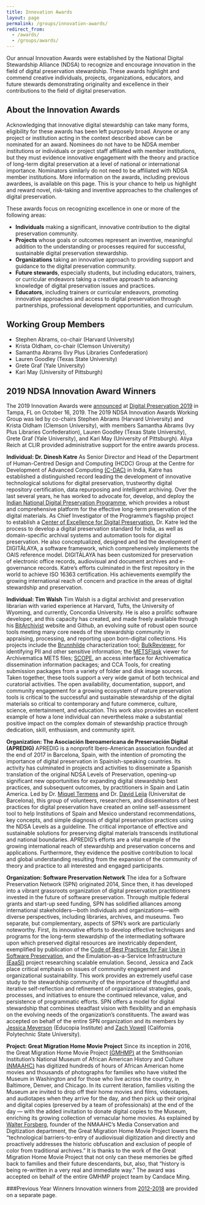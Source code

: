 ```yaml
---
title: Innovation Awards
layout: page
permalink: /groups/innovation-awards/
redirect_from: 
  - /awards/
  - /groups/awards/
---
```


Our annual Innovation Awards were established by the National Digital Stewardship Alliance (NDSA) to recognize and encourage innovation in the field of digital preservation stewardship. These awards highlight and commend creative individuals, projects, organizations, educators, and future stewards demonstrating originality and excellence in their contributions to the field of digital preservation.

## About the Innovation Awards

Acknowledging that innovative digital stewardship can take many forms, eligibility for these awards has been left purposely broad. Anyone or any project or institution acting in the context described above can be nominated for an award. Nominees do not have to be NDSA member institutions or individuals or project staff affiliated with member institutions, but they must evidence innovative engagement with the theory and practice of long-term digital preservation at a level of national or international importance. Nominators similarly do not need to be affiliated with NDSA member institutions. More information on the awards, including previous awardees, is available on this page. This is your chance to help us highlight and reward novel, risk-taking and inventive approaches to the challenges of digital preservation.

These awards focus on recognizing excellence in one or more of the following areas:

- **Individuals** making a significant, innovative contribution to the digital preservation community.
- **Projects** whose goals or outcomes represent an inventive, meaningful addition to the understanding or processes required for successful, sustainable digital preservation stewardship.
- **Organizations** taking an innovative approach to providing support and guidance to the digital preservation community.
- **Future stewards**, especially students, but including educators, trainers, or curricular endeavors taking a creative approach to advancing knowledge of digital preservation issues and practices.
- **Educators**, including trainers or curricular endeavors, promoting innovative approaches and access to digital preservation through partnerships, professional development opportunities, and curriculum.

## Working Group Members
- Stephen Abrams, co-chair (Harvard University) 
- Krista Oldham, co-chair (Clemson University)
- Samantha Abrams (Ivy Plus Libraries Confederation)
- Lauren Goodley (Texas State University)
- Grete Graf (Yale University)
- Kari May (University of Pittsburgh)

<!-- ## 2019 NDSA Innovation Awards: Nominations Open & Join Our Working Group! 
The NDSA is looking for participants in the 2019 NDSA Innovation Awards Working Group. Working group members encourage nominations during the nominations period and get together on a conference call early in September to talk about and get consensus on the award selections. 
Past experience has shown this to be a wonderful opportunity to see the wide range of innovative people and projects in the NDSA community. 
If you’re interested in participating in the working group, or have any questions about the awards or the awards process, please reply to the list or to Sheila Morrissey at sheila dot morrissey at ithaka dot org.
A reminder also to be sure to post your [nominations for the 2018 NDSA Innovation Awards](https://ndsa.org//2018/06/14/nominations-open-for-ndsa-2018-innovation-awards.html) by August 31. -->

## 2019 NDSA Innovation Award Winners
The 2019 Innovation Awards were [announced](https://ndsa.org//2019/10/16/ndsa-announces-winners-of-2019-innovation-awards.html) at [Digital Preservation 2019](https://ndsa.org/conference/digital-preservation-2019/) in Tampa, FL on October 16, 2019. The 2019 NDSA Innovation Awards Working Group was led by co-chairs Stephen Abrams (Harvard University) and Krista Oldham (Clemson University), with members Samantha Abrams (Ivy Plus Libraries Confederation), Lauren Goodley (Texas State University), Grete Graf (Yale University), and Kari May (University of Pittsburgh). Aliya Reich at CLIR provided administrative support for the entire awards process.

**Individual: Dr. Dinesh Katre** As Senior Director and Head of the Department of Human-Centred Design and Computing (HCDC) Group at the Centre for Development of Advanced Computing [(C-DAC)](https://www.cdac.in/) in India, Katre has established a distinguished record leading the development of innovative technological solutions for digital preservation, trustworthy digital repository certification, data repurposing and intelligent archiving. Over the last several years, he has worked to advocate for, develop, and deploy the [Indian National Digital Preservation Programme](https://www.cdac.in/index.aspx?id=mc_hc_national_digi_pre), which provides a robust and comprehensive platform for the effective long-term preservation of the digital materials. As Chief Investigator of the Programme’s flagship project to establish a [Center of Excellence for Digital Preservation](https://www.cdac.in/index.aspx?id=mc_hc_centre_exce_digi_prese), Dr. Katre led the process to develop a digital preservation standard for India, as well as domain-specific archival systems and automation tools for digital preservation. He also conceptualized, designed and led the development of DIGITĀLAYA, a software framework, which comprehensively implements the OAIS reference model. DIGITĀLAYA has been customized for preservation of electronic office records, audiovisual and document archives and e-governance records. Katre’s efforts culminated in the first repository in the world to achieve ISO 16363 certification. His achievements exemplify the growing international reach of concern and practice in the areas of digital stewardship and preservation.

**Individual: Tim Walsh** Tim Walsh is a digital archivist and preservation librarian with varied experience at Harvard, Tufts, the University of Wyoming, and currently, Concordia University. He is also a prolific software developer, and this capacity has created, and made freely available through his [BitArchivist](https://www.bitarchivist.net/) website and Github, an evolving suite of robust open source tools meeting many core needs of the stewardship community in appraising, processing, and reporting upon born-digital collections. His projects include the [Brunnhilde](https://github.com/tw4l/brunnhilde) characterization tool; [BulkReviewer](https://github.com/bulk-reviewer/bulk-reviewer), for identifying PII and other sensitive information; the [METSFlask](https://github.com/tw4l/METSFlask) viewer for Archivematica METS files; [SCOPE](https://github.com/cca-public/scope), an access interface for Archivematica dissemination information packages; and CCA Tools, for creating submission packages from a variety of folder and disk image sources.  Taken together, these tools support a very wide gamut of both technical and curatorial activities. The open availability, documentation, support, and community engagement for a growing ecosystem of mature preservation tools is critical to the successful and sustainable stewardship of the digital materials so critical to contemporary and future commerce, culture, science, entertainment, and education.  This work also provides an excellent example of how a lone individual can nevertheless make a substantial positive impact on the complex domain of stewardship practice through dedication, skill, enthusiasm, and community spirit.

**Organization: The Asociación Iberoamericana de Preservación Digital (APREDIG)**  APREDIG is a nonprofit Ibero-American association founded at the end of 2017 in Barcelona, Spain, with the intention of promoting the importance of digital preservation in Spainish-speaking countries. Its activity has culminated in projects and activities to disseminate a Spanish translation of the original NDSA Levels of Preservation, opening-up significant new opportunities for expanding digital stewardship best practices, and subsequent outcomes, by practitioners in Spain and Latin America. Led by Dr. [Miquel Termens](https://fima.ub.edu/pub/termens/cas/default.html) and Dr. [David Leija](https://www.linkedin.com/in/davidleija) (Universitat de Barcelona), this group of volunteers, researchers, and disseminators of best practices for digital preservation have created an online self-assessment tool to help Institutions of Spain and Mexico understand recommendations, key concepts, and simple diagnosis of digital preservation practices using the NDSA Levels as a guideline. The critical importance of effective and sustainable solutions for preserving digital materials transcends institutional and national boundaries. APREDIG’s efforts are a vital example of the growing international reach of stewardship and preservation concerns and applications. Furthermore, they evidence the positive contribution to local and global understanding resulting from the expansion of the community of theory and practice to all interested and engaged participants.

**Organization: Software Preservation Network** The idea for a Software Preservation Network (SPN) originated 2014,  Since then, it has developed into a vibrant grassroots organization of digital preservation practitioners invested in the future of software preservation. Through multiple federal grants and start-up seed funding, SPN has solidified alliances among international stakeholders—both individuals and organizations—with diverse perspectives, including libraries, archives, and museums. Two separate, but complementary, aspects of SPN’s work are particularly noteworthy. First, its innovative efforts to develop effective techniques and programs for the long-term stewardship of the intermediating software upon which preserved digital resources are inextricably dependent, exemplified by publication of the [Code of Best Practices for Fair Use in Software Preservation](https://www.softwarepreservationnetwork.org/project/code-of-best-practices-for-fair-use/), and the Emulation-as-a-Service Infrastructure [(EaaSI)](http://softwarepn.webmasters21.com/eaasi/) project researching scalable emulation. Second, Jessica and Zack place critical emphasis on issues of community engagement and organizational sustainability. This work provides an extremely useful case study to the stewardship community of the importance of thoughtful and iterative self-reflection and refinement of organizational strategies, goals, processes, and initiatives to ensure the continued relevance, value, and persistence of programmatic efforts. SPN offers a model for digital stewardship that combines steadfast vision with flexibility and an emphasis on the evolving needs of the organization’s constituents.  The award was accepted on behalf of the entire SPN organization and its members by [Jessica Meyerson](https://educopia.org/jessica-meyerson/) (Educopia Institute) and [Zach Vowell](https://educopia.org/jessica-meyerson/) (California Polytechnic State University).

**Project: Great Migration Home Movie Project** Since its inception in 2016, the Great Migration Home Movie Project [(GMHMP)](https://nmaahc.si.edu/explore/initiatives/great-migration-home-movie-project) at the Smithsonian Institution’s National Museum of African American History and Culture [(NMAAHC)](https://nmaahc.si.edu/) has digitized hundreds of hours of African American home movies and thousands of photographs for families who have visited the Museum in Washington and for those who live across the country, in Baltimore, Denver, and Chicago. In its current iteration, families visiting the Museum are invited to drop off their home movies and films, videotapes, and audiotapes when they arrive for the day, and then pick up their original and digital copies (preserved by a team of professionals) at the end of the day — with the added invitation to donate digital copies to the Museum, enriching its growing collection of vernacular home movies. As explained by [Walter Forsberg](http://walterforsberg.com/?section=about), founder of the NMAAHC’s Media Conservation and Digitization department, the Great Migration Home Movie Project lowers the “technological barriers-to-entry of audiovisual digitization and directly and proactively addresses the historic obfuscation and exclusion of people of color from traditional archives.” It is thanks to the work of the Great Migration Home Movie Project that not only can these memories be gifted back to families and their future descendants, but, also, that “history is being re-written in a very real and immediate way.”  The award was accepted on behalf of the entire GMHMP project team by Candace Ming.

###Previous Year Winners
Innovation winners from [2012-2018](https://ndsa.org/groups/previous-innovation-awards/) are provided on a separate page.  
